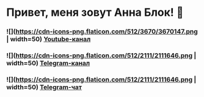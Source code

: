 # Привет, меня зовут Анна Блок! 👋
### ![](https://cdn-icons-png.flaticon.com/512/3670/3670147.png | width=50) [Youtube-канал](https://www.youtube.com/channel/UCn5wduCq2Mus0v85QZn9IaA)
### ![](https://cdn-icons-png.flaticon.com/512/2111/2111646.png | width=50) [Telegram-канал](https://t.me/tpverstak)
### ![](https://cdn-icons-png.flaticon.com/512/2111/2111646.png | width=50) [Telegram-чат](https://t.me/tpverstakchat)
